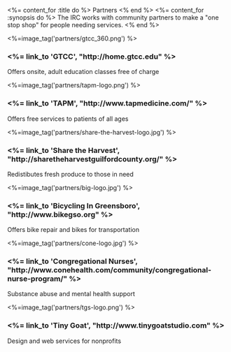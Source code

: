<%= content_for :title do %>
  Partners
<% end %>
<%= content_for :synopsis do %>
  The IRC works with community partners to make a "one stop shop" for people needing services.
<% end %>

<div class="cards">
  <div class="card">
    <%=image_tag('partners/gtcc_360.png') %>
    <div class="caption">
      <h3><%= link_to 'GTCC', "http://home.gtcc.edu" %></h3>
      <p>Offers onsite, adult education classes free of charge</p>
    </div>
  </div>
  <div class="card">
    <%=image_tag('partners/tapm-logo.png') %>
    <div class="caption">
      <h3><%= link_to 'TAPM', "http://www.tapmedicine.com/" %></h3>
      <p>Offers free services to patients of all ages</p>
    </div>
  </div>
  <div class="card">
    <%=image_tag('partners/share-the-harvest-logo.jpg') %>
    <div class="caption">
      <h3><%= link_to 'Share the Harvest', "http://sharetheharvestguilfordcounty.org/" %></h3>
      <p>Redistibutes fresh produce to those in need</p>
    </div>
  </div>
  <div class="card">
    <%=image_tag('partners/big-logo.jpg') %>
    <div class="caption">
      <h3><%= link_to 'Bicycling In Greensboro', "http://www.bikegso.org" %></h3>
      <p>Offers bike repair and bikes for transportation</p>
    </div>
  </div>
  <div class="card">
    <%=image_tag('partners/cone-logo.jpg') %>
    <div class="caption">
      <h3><%= link_to 'Congregational Nurses', "http://www.conehealth.com/community/congregational-nurse-program/" %></h3>
      <p>Substance abuse and mental health support</p>
    </div>
  </div>
  <div class="card">
    <%=image_tag('partners/tgs-logo.png') %>
    <div class="caption">
      <h3><%= link_to 'Tiny Goat', "http://www.tinygoatstudio.com" %></h3>
      <p>Design and web services for nonprofits</p>
    </div>
  </div>
</div>
